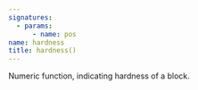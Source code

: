 ```yaml
---
signatures:
  - params:
      - name: pos
name: hardness
title: hardness()
---
```



Numeric function, indicating hardness of a block.
